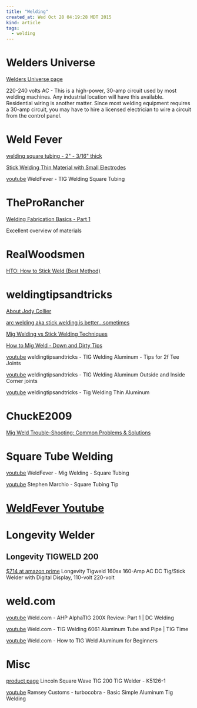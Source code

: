 ```yaml
---
title: "Welding"
created_at: Wed Oct 28 04:19:28 MDT 2015
kind: article
tags:
  - welding
---
```


# Welders Universe


<a href="http://www.weldersuniverse.com/welding_machines.html" target="_blank">Welders Universe page</a>

220-240 volts AC - This is a high-power, 30-amp circuit used
by most welding machines. Any industrial location will have this
available. Residential wiring is another matter. Since most welding
equipment requires a 30-amp circuit, you may have to hire a licensed
electrician to wire a circuit from the control panel.


# Weld Fever

<a href="Stick Welding Square Tubing" target="_blank">welding square tubing - 2" - 3/16" thick</a>
 
<a href="https://www.youtube.com/watch?v=RqzqdKMgOqc" target="_blank">Stick Welding Thin Material with Small Electrodes</a>


<a href="https://www.youtube.com/watch?v=4DmySzcUBIQ" target="_blank">youtube</a> WeldFever - TIG Welding Square Tubing


# TheProRancher

<a href="https://www.youtube.com/watch?v=B4jqkbKqS0s" target="_blank">Welding Fabrication Basics - Part 1</a>

Excellent overview of materials

# RealWoodsmen

<a href="https://www.youtube.com/watch?v=UQwDbQxWmkA" target="_blank">HTO: How to Stick Weld (Best Method)</a>

# weldingtipsandtricks

<a href="http://www.weldingtipsandtricks.com/Jody.html" target="_blank">About Jody Collier</a>


<a href="https://www.youtube.com/watch?v=pKTTivgEoEA" target="_blank">arc welding aka stick welding is better...sometimes</a>

<a href="https://www.youtube.com/watch?v=Wvr0ZpbZ3KA" target="_blank">Mig Welding vs Stick Welding Techniques</a>

<a href="https://www.youtube.com/watch?v=H3Qb9I03FCk" target="_blank">How to Mig Weld - Down and Dirty Tips</a>


<a href="https://www.youtube.com/watch?v=LuRCoEshNto" target="_blank">youtube</a> weldingtipsandtricks - TIG Welding Aluminum - Tips for 2f Tee Joints

<a href="https://www.youtube.com/watch?v=-tsii6D-WyM" target="_blank">youtube</a> weldingtipsandtricks - TIG Welding Aluminum Outside and Inside Corner joints

<a href="https://www.youtube.com/watch?v=K3NTAuDjuYA" target="_blank">youtube</a> weldingtipsandtricks - Tig Welding Thin Aluminum


# ChuckE2009

<a href="https://www.youtube.com/watch?v=PJDv7Y6dUi0" target="_blank">Mig Weld Trouble-Shooting: Common Problems & Solutions</a>

# Square Tube Welding

<a href="https://www.youtube.com/watch?v=8NUFYGE4Lug" target="_blank">youtube</a> WeldFever - Mig Welding - Square Tubing

<a href="https://www.youtube.com/watch?v=F_IIgXafV4w" target="_blank">youtube</a> Stephen Marchio - Square Tubing Tip


# <a href="https://www.youtube.com/user/WeldFever/about" target="_blank">WeldFever Youtube</a>

# Longevity Welder


## Longevity TIGWELD 200

<a href="http://www.amazon.com/Longevity-Tigweld-160sx-110-volt-220-volt/dp/B00ATBQFEU/" target="_blank">$714 at amazon prime</a> Longevity Tigweld 160sx 160-Amp AC DC Tig/Stick Welder with Digital Display, 110-volt 220-volt

# weld.com

<a href="https://www.youtube.com/watch?v=VZViTaJ9Q40" target="_blank">youtube</a> Weld.com - AHP AlphaTIG 200X Review: Part 1 | DC Welding


<a href="https://www.youtube.com/watch?v=t_JZ2wD7WjE" target="_blank">youtube</a> Weld.com - TIG Welding 6061 Aluminum Tube and Pipe | TIG Time

<a href="https://www.youtube.com/watch?v=ZWJt3fFJ6Hk" target="_blank">youtube</a> Weld.com - How to TIG Weld Aluminum for Beginners


# Misc

<a href="http://www.lincolnelectric.com/en-us/equipment/tig-welders/Pages/square-wave-TIG.aspx" target="_blank">product page</a> Lincoln Square Wave TIG 200 TIG Welder - K5126-1


<a href="https://www.youtube.com/watch?v=9nLpyd5u320" target="_blank">youtube</a> Ramsey Customs - turbocobra - Basic Simple Aluminum Tig Welding


<!--
html boilerplate
<a href="" target="_blank"></a>
<img src="" width="400px">
<ul>
  <li></li>
</ul>
<pre>
</pre>
<pre><code>
</code></pre>
-->

